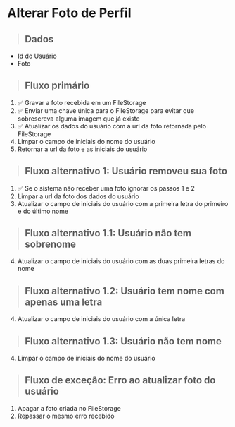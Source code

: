# Alterar Foto de Perfil

> ## Dados
* Id do Usuário
* Foto

> ## Fluxo primário
1. ✅ Gravar a foto recebida em um FileStorage
2. ✅ Enviar uma chave única para o FileStorage para evitar que sobrescreva alguma imagem que já existe
3. ✅ Atualizar os dados do usuário com a url da foto retornada pelo FileStorage
4. Limpar o campo de iniciais do nome do usuário
5. Retornar a url da foto e as iniciais do usuário

> ## Fluxo alternativo 1: Usuário removeu sua foto
1. ✅ Se o sistema não receber uma foto ignorar os passos 1 e 2
3. Limpar a url da foto dos dados do usuário
4. Atualizar o campo de iniciais do usuário com a primeira letra do primeiro e do último nome

> ## Fluxo alternativo 1.1: Usuário não tem sobrenome
4. Atualizar o campo de iniciais do usuário com as duas primeira letras do nome

> ## Fluxo alternativo 1.2: Usuário tem nome com apenas uma letra
4. Atualizar o campo de iniciais do usuário com a única letra

> ## Fluxo alternativo 1.3: Usuário não tem nome
4. Limpar o campo de iniciais do nome do usuário

> ## Fluxo de exceção: Erro ao atualizar foto do usuário
1. Apagar a foto criada no FileStorage
2. Repassar o mesmo erro recebido